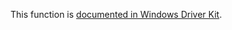 This function is [documented in Windows Driver Kit](https://learn.microsoft.com/en-us/windows-hardware/drivers/ddi/wdm/nf-wdm-zwqueryfullattributesfile).
